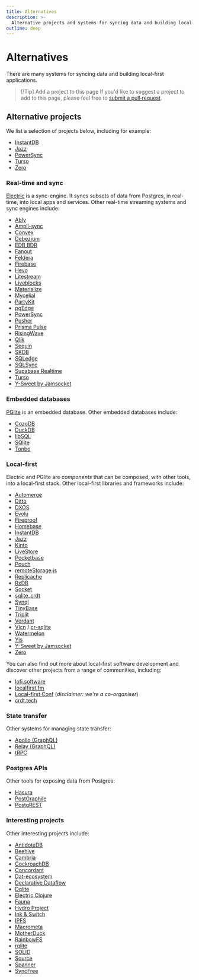 ```yaml
---
title: Alternatives
description: >-
  Alternative projects and systems for syncing data and building local-first applications.
outline: deep
---
```


# Alternatives

There are many systems for syncing data and building local-first applications.

> [!Tip] Add a project to this page
> If you'd like to suggest a project to add to this page, please feel free to
> <span class="no-wrap-sm">[submit a pull‑request](https://github.com/electric-sql/electric/edit/main/website/docs/reference/alternatives.md)</span>.

## Alternative projects

We list a selection of projects below, including for example:

- [InstantDB](https://www.instantdb.com)
- [Jazz](https://jazz.tools)
- [PowerSync](https://www.powersync.co)
- [Turso](https://turso.tech)
- [Zero](https://zerosync.dev)

### Real-time and sync

[Electric](/product/electric) is a sync-engine. It syncs subsets of data from Postgres, in real-time, into local apps and services. Other real-time streaming systems and sync engines include:

- [Ably](https://ably.com)
- [Ampli-sync](https://ampliapps.com/sqlite-sync)
- [Convex](https://www.convex.dev)
- [Debezium](https://debezium.io/)
- [EDB BDR](https://www.enterprisedb.com/docs/pgd/4/bdr)
- [Fanout](https://www.fastly.com/products/fanout)
- [Feldera](https://www.feldera.com)
- [Firebase](https://firebase.google.com)
- [Hevo](https://hevodata.com/)
- [Litestream](https://litestream.io)
- [Liveblocks](https://liveblocks.io)
- [Materialize](https://materialize.com)
- [Mycelial](https://mycelial.com)
- [PartyKit](https://partykit.io)
- [pgEdge](https://www.pgedge.com)
- [PowerSync](https://www.powersync.co)
- [Pusher](https://pusher.com)
- [Prisma Pulse](https://www.prisma.io/data-platform/pulse)
- [RisingWave](https://risingwave.com)
- [Qlik](https://www.qlik.com/us/products/qlik-data-streaming-cdc)
- [Sequin](https://sequinstream.com)
- [SKDB](https://skdb.io)
- [SQLedge](https://github.com/zknill/sqledge)
- [SQLSync](https://github.com/orbitinghail/sqlsync)
- [Supabase Realtime](https://supabase.com/docs/guides/realtime)
- [Turso](https://turso.tech)
- [Y-Sweet by Jamsocket](https://jamsocket.com/y-sweet)

### Embedded databases

[PGlite](/product/pglite) is an embedded database. Other embedded databases include:

- [CozoDB](https://www.cozodb.org)
- [DuckDB](https://duckdb.org)
- [libSQL](https://turso.tech/libsql)
- [SQlite](https://www.sqlite.org)
- [Tonbo](https://github.com/tonbo-io/tonbo)

### Local-first

Electric and PGlite are *components* that can be composed, with other tools, into a local-first stack. Other local-first libraries and frameworks include:

- [Automerge](https://automerge.org)
- [Ditto](https://ditto.live)
- [DXOS](https://dxos.org)
- [Evolu](https://github.com/evoluhq/evolu)
- [Fireproof](https://fireproof.storage)
- [Homebase](https://homebase.io)
- [InstantDB](https://www.instantdb.com)
- [Jazz](https://jazz.tools)
- [Kinto](https://kinto-storage.org)
- [LiveStore](https://github.com/livestorejs)
- [Pocketbase](https://pocketbase.io)
- [Pouch](https://pouchdb.com)
- [remoteStorage.js](https://remotestorage.io)
- [Replicache](https://replicache.dev)
- [RxDB](https://rxdb.info)
- [Socket](https://socketsupply.co)
- [sqlite_crdt](https://github.com/cachapa/sqlite_crdt)
- [Synql](https://github.com/coast-team/synql)
- [TinyBase](https://tinybase.org)
- [Triplit](https://www.triplit.dev)
- [Verdant](https://github.com/a-type/verdant)
- [Vlcn](https://vlcn.io) / [cr-sqlite](https://github.com/vlcn-io/cr-sqlite)
- [Watermelon](https://nozbe.github.io/WatermelonDB)
- [Yjs](https://yjs.dev)
- [Y-Sweet by Jamsocket](https://jamsocket.com/y-sweet)
- [Zero](https://zerosync.dev)

You can also find out more about local-first software development and discover other projects from a range of communities, including:

- [lofi.software](https://lofi.software)
- [localfirst.fm](https://www.localfirst.fm)
- [Local-first Conf](https://www.localfirstconf.com) (*disclaimer: we're a co-organiser*)
- [crdt.tech](https://crdt.tech)

### State transfer

Other systems for managing state transfer:

- [Apollo (GraphQL)](https://www.apollographql.com)
- [Relay (GraphQL)](https://relay.dev)
- [tRPC](https://trpc.io)

### Postgres APIs

Other tools for exposing data from Postgres:

- [Hasura](https://hasura.io)
- [PostGraphile](https://www.graphile.org/postgraphile)
- [PostgREST](https://postgrest.org/en/stable)

### Interesting projects

Other interesting projects include:

- [AntidoteDB](https://www.antidotedb.eu)
- [Beehive](https://www.inkandswitch.com/beehive)
- [Cambria](https://www.inkandswitch.com/cambria)
- [CockroachDB](https://www.cockroachlabs.com/product)
- [Concordant](https://github.com/concordant)
- [Dat-ecosystem](https://blog.dat-ecosystem.org/staying-connected)
- [Declarative Dataflow](https://github.com/comnik/declarative-dataflow)
- [Dqlite](https://dqlite.io)
- [Electric Clojure](https://github.com/hyperfiddle/electric)
- [Fauna](https://fauna.com)
- [Hydro Project](https://hydro.run/research)
- [Ink & Switch](https://www.inkandswitch.com)
- [IPFS](https://ipfs.tech)
- [Macrometa](https://www.macrometa.com)
- [MotherDuck](https://motherduck.com)
- [RainbowFS](https://rainbowfs.lip6.fr)
- [rqlite](https://github.com/rqlite/rqlite)
- [SOLID](https://solidproject.org)
- [Source](https://source.network)
- [Spanner](https://cloud.google.com/spanner/)
- [SyncFree](https://pages.lip6.fr/syncfree/index.php/crdt-resources.html)
